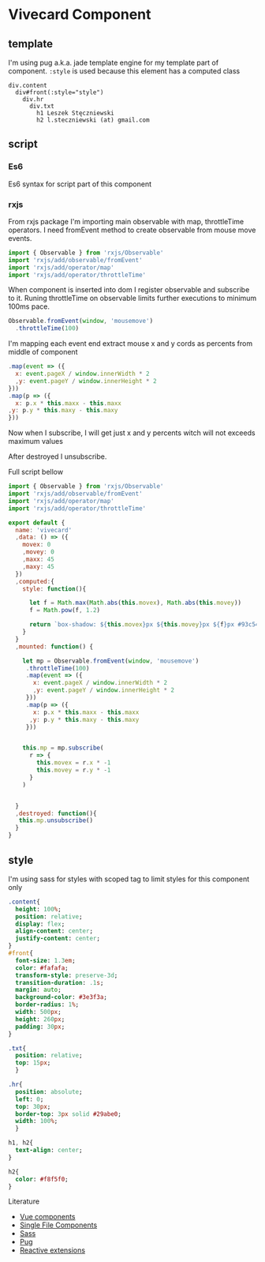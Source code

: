 # Vivecard Component



## template

I'm using pug a.k.a. jade template engine for my template part of component.
`:style` is used because this element has a computed class


```pug
div.content
  div#front(:style="style")
    div.hr
      div.txt
        h1 Leszek Stęczniewski
        h2 l.steczniewski (at) gmail.com
```

## script

### Es6

Es6 syntax for script part of this component

### rxjs

From rxjs package I'm importing main observable with map, throttleTime operators.
I need fromEvent method to create observable from mouse move events.

```javascript
import { Observable } from 'rxjs/Observable'
import 'rxjs/add/observable/fromEvent'
import 'rxjs/add/operator/map'
import 'rxjs/add/operator/throttleTime'
```

When component is inserted into dom I register observable and subscribe to it.
Runing throttleTime on observable limits further executions to minimum 100ms pace.

```javascript
Observable.fromEvent(window, 'mousemove')
  .throttleTime(100)
```

I'm mapping each event end extract mouse x and y cords as percents from middle of component

```javascript
.map(event => ({
  x: event.pageX / window.innerWidth * 2
  ,y: event.pageY / window.innerHeight * 2
}))
.map(p => ({
  x: p.x * this.maxx - this.maxx
,y: p.y * this.maxy - this.maxy
}))
```

Now when I subscribe, I will get just x and y percents witch will
not exceeds maximum values

After destroyed I unsubscribe.




Full script bellow

```javascript
import { Observable } from 'rxjs/Observable'
import 'rxjs/add/observable/fromEvent'
import 'rxjs/add/operator/map'
import 'rxjs/add/operator/throttleTime'

export default {
  name: 'vivecard'
  ,data: () => ({
    movex: 0
    ,movey: 0
    ,maxx: 45
    ,maxy: 45
  })
  ,computed:{
    style: function(){

      let f = Math.max(Math.abs(this.movex), Math.abs(this.movey))
      f = Math.pow(f, 1.2)

      return `box-shadow: ${this.movex}px ${this.movey}px ${f}px #93c54b;`
    }
  }
  ,mounted: function() {

    let mp = Observable.fromEvent(window, 'mousemove')
     .throttleTime(100)
     .map(event => ({
       x: event.pageX / window.innerWidth * 2
       ,y: event.pageY / window.innerHeight * 2
     }))
     .map(p => ({
       x: p.x * this.maxx - this.maxx
      ,y: p.y * this.maxy - this.maxy
     }))


    this.mp = mp.subscribe(
      r => {
        this.movex = r.x * -1
        this.movey = r.y * -1
      }
    )


  }
  ,destroyed: function(){
   this.mp.unsubscribe()
  }
}
```


## style

I'm using sass for styles with scoped tag to limit styles for this component
only

```sass
.content{
  height: 100%;
  position: relative;
  display: flex;
  align-content: center;
  justify-content: center;
}
#front{
  font-size: 1.3em;
  color: #fafafa;
  transform-style: preserve-3d;
  transition-duration: .1s;
  margin: auto;
  background-color: #3e3f3a;
  border-radius: 1%;
  width: 500px;
  height: 260px;
  padding: 30px;
}

.txt{
  position: relative;
  top: 15px;
  }

.hr{
  position: absolute;
  left: 0;
  top: 30px;
  border-top: 3px solid #29abe0;
  width: 100%;
  }

h1, h2{
  text-align: center;
}

h2{
  color: #f8f5f0;
}


```

Literature
- [Vue components](https://vuejs.org/v2/guide/components.html#ad)
- [Single File Components](https://vuejs.org/v2/guide/single-file-components.html#ad)
- [Sass](http://sass-lang.com/)
- [Pug](https://pugjs.org)
- [Reactive extensions](https://github.com/Reactive-Extensions/RxJS)